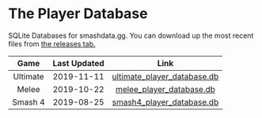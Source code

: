 # The Player Database
SQLite Databases for smashdata.gg. You can download up the most recent files from [the releases tab.](https://github.com/smashdata/ThePlayerDatabase/releases)


| Game     | Last Updated | Link |
|:--------:|:------------:| :---:|
| Ultimate |  2019-11-11  | [ultimate_player_database.db](https://github.com/smashdata/ThePlayerDatabase/releases/download/v2019.11.11/ultimate_player_database.db) |
| Melee    |  2019-10-22  | [melee_player_database.db](https://github.com/smashdata/ThePlayerDatabase/releases/download/v2019.10.22/melee_player_database.db)       |
| Smash 4  |  2019-08-25  | [smash4_player_database.db](https://github.com/smashdata/ThePlayerDatabase/releases/download/v2019.08.25/smash_4_player_database.db)    |


